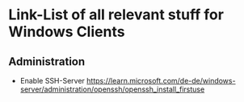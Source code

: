 # Link-List of all relevant stuff for Windows Clients

## Administration
 - Enable SSH-Server
   https://learn.microsoft.com/de-de/windows-server/administration/openssh/openssh_install_firstuse
